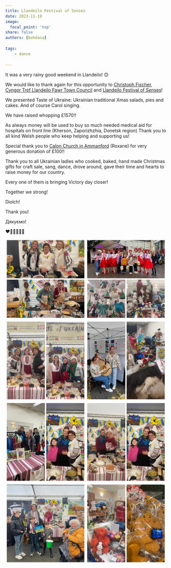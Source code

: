 ```yaml
---
title: Llandeilo Festival of Senses 
date: 2023-11-19
image:
  focal_point: 'top'
share: false
authors: [bohdana]

tags:
    - dance
    
---
```


It was a very rainy good weekend in Llandeilo! 😊

<!--more-->


We would like to thank again for this opportunity to <a href="https://www.facebook.com/christophffischer" target="_blank">Christoph Fischer</a>, <a href="https://llandeilo.gov.uk/" target="_blank">Cyngor Tref Llandeilo Fawr Town Council</a> and <a href="https://fos.wales/" target="_blank">Llandeilo Festival of Senses</a>!

We presented Taste of Ukraine: Ukrainian traditional Xmas salads, pies and cakes. And of course Carol singing.

We have raised whopping £1570!!

As always money will be used to buy so much needed  medical aid for hospitals on front line (Kherson, Zaporizhzhia, Donetsk region)
Thank you to all kind Welsh people who keep helping and supporting us!

Special thank you to <a href="https://www.calon.church/" target="_blank">Calon Church in Ammanford</a> (Roxane) for very generous donation of £100!!

Thank you to all Ukrainian ladies who cooked, baked, hand made Christmas gifts for craft sale, sang, dance, drove around, gave  their time and hearts to raise money for our country. 

Every one of them is bringing Victory day closer!

Together we strong!

Diolch!

Thank you!

Дякуємо!

❤️🌟🏴󠁧󠁢󠁷󠁬󠁳󠁿🇺🇦🎄


<div style="margin-top: 0;"><img src="fos-1.jpg" alt="fos-1" width="50%" style="display: inline; margin-top: 0;"/><img src="fos-0.jpg" alt="fos-0" width="50%" style="display: inline; margin-top: 0;"/></div>

<div style="margin-top: 0;"><img src="fos-2.jpg" alt="fos-2" width="50%" style="display: inline; margin-top: 0;"/><img src="fos-6.jpg" alt="fos-6" width="50%" style="display: inline; margin-top: 0;"/></div>

<div style="margin-top: 0;"><img src="fos-3.jpg" alt="fos-3" width="50%" style="display: inline; margin-top: 0;"/><img src="fos-4.jpg" alt="fos-4" width="50%" style="display: inline; margin-top: 0;"/></div>

<div style="margin-top: 0;"><img src="fos-5.jpg" alt="fos-5" width="50%" style="display: inline; margin-top: 0;"/><img src="fos-7.jpg" alt="fos-7" width="50%" style="display: inline; margin-top: 0;"/></div>
